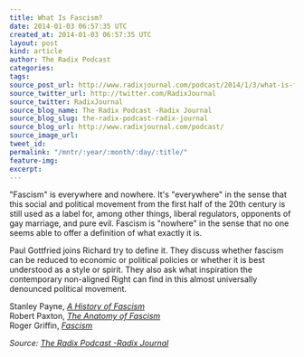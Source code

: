 ```yaml
---
title: What Is Fascism?
date: 2014-01-03 06:57:35 UTC
created_at: 2014-01-03 06:57:35 UTC
layout: post
kind: article
author: The Radix Podcast
categories: 
tags: 
source_post_url: http://www.radixjournal.com/podcast/2014/1/3/what-is-fascism
source_twitter_url: http://twitter.com/RadixJournal
source_twitter: RadixJournal
source_blog_name: The Radix Podcast -Radix Journal
source_blog_slug: the-radix-podcast-radix-journal
source_blog_url: http://www.radixjournal.com/podcast/
source_image_url: 
tweet_id: 
permalink: "/mntr/:year/:month/:day/:title/"
feature-img: 
excerpt: 
---
```

<p>"Fascism" is everywhere and nowhere. It's "everywhere" in the sense that this social and political movement from the first half of the 20th century is still used as a label for, among other things, liberal regulators, opponents of gay marriage, and pure evil.  Fascism is "nowhere" in the sense that no one seems able to offer a definition of what exactly it is.  </p>

<p>Paul Gottfried joins Richard try to define it.  They discuss whether fascism can be reduced to economic or political policies or whether it is best understood as a style or spirit.  They also ask what inspiration the contemporary non-aligned Right can find in this almost universally denounced political movement.    </p>

<p>Stanley Payne, <a href="http://www.amazon.com/History-Fascism-1914-1945-Stanley-Payne/dp/0299148742/ref=sr_1_2?s=books&amp;ie=UTF8&amp;qid=1388732158&amp;sr=1-2&amp;keywords=stanley+payne+fascism"><em>A History of Fascism</em></a> <br>
Robert Paxton, <a href="http://www.amazon.com/Anatomy-Fascism-Robert-O-Paxton-ebook/dp/B000XUBE6G/ref=sr_1_1?s=books&amp;ie=UTF8&amp;qid=1388732120&amp;sr=1-1&amp;keywords=paxton+fascism"><em>The Anatomy of Fascism</em></a> <br>
Roger Griffin, <a href="http://www.amazon.com/Fascism-Oxford-Readers-Roger-Griffin/dp/0192892495/ref=sr_1_1?s=books&amp;ie=UTF8&amp;qid=1388732081&amp;sr=1-1&amp;keywords=griffin+fascism"><em>Fascism</em></a>  </p><div class="">
    <i>Source: <a href="http://www.radixjournal.com/podcast/">The Radix Podcast -Radix Journal</a></i>
</div>
